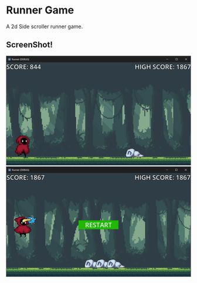 # **Runner Game**

A 2d Side scroller runner game.

## **ScreenShot**!

 <img src="img1.png">
 <img src="img2.png">
